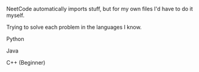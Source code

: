 NeetCode automatically imports stuff, but for my own files I'd have to do it myself.

Trying to solve each problem in the languages I know. 

Python 

Java 

C++ (Beginner)
